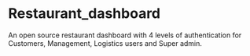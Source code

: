 # Restaurant_dashboard
An open source restaurant dashboard with 4 levels of authentication for Customers, Management, Logistics users and Super admin.
